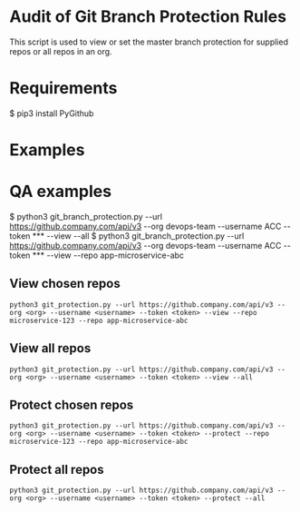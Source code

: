 # Audit of Git Branch Protection Rules

This script is used to view or set the master branch protection for supplied repos or all repos in an org.

# Requirements
$ pip3 install PyGithub

# Examples

# QA examples
$  python3 git_branch_protection.py --url https://github.company.com/api/v3 --org devops-team --username ACC --token *** --view --all
$  python3 git_branch_protection.py --url https://github.company.com/api/v3 --org devops-team --username ACC --token *** --view --repo app-microservice-abc


## View chosen repos

```
python3 git_protection.py --url https://github.company.com/api/v3 --org <org> --username <username> --token <token> --view --repo microservice-123 --repo app-microservice-abc
```

## View all repos

```
python3 git_protection.py --url https://github.company.com/api/v3 --org <org> --username <username> --token <token> --view --all
```

## Protect chosen repos

```
python3 git_protection.py --url https://github.company.com/api/v3 --org <org> --username <username> --token <token> --protect --repo microservice-123 --repo app-microservice-abc
```

## Protect all repos

```
python3 git_protection.py --url https://github.company.com/api/v3 --org <org> --username <username> --token <token> --protect --all
```